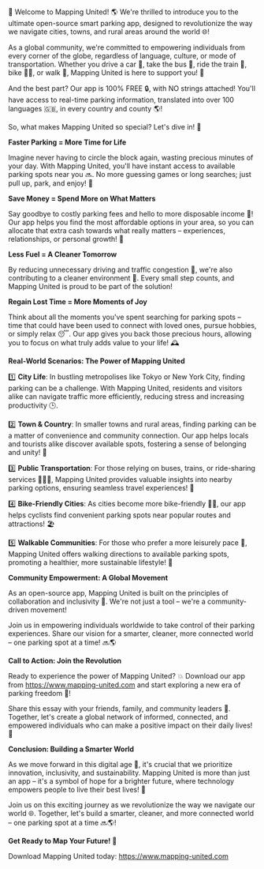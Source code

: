 🚀 Welcome to Mapping United! 🌎 We're thrilled to introduce you to the ultimate open-source smart parking app, designed to revolutionize the way we navigate cities, towns, and rural areas around the world 🌐!

As a global community, we're committed to empowering individuals from every corner of the globe, regardless of language, culture, or mode of transportation. Whether you drive a car 🚗, take the bus 🚌, ride the train 🚂, bike 🚴‍♀️, or walk 👣, Mapping United is here to support you! 💪

And the best part? Our app is 100% FREE 🔒, with NO strings attached! You'll have access to real-time parking information, translated into over 100 languages 🇬🇧, in every country and county 🌎!

So, what makes Mapping United so special? Let's dive in! 🚀

**Faster Parking = More Time for Life**

Imagine never having to circle the block again, wasting precious minutes of your day. With Mapping United, you'll have instant access to available parking spots near you 🔜. No more guessing games or long searches; just pull up, park, and enjoy! 🎉

**Save Money = Spend More on What Matters**

Say goodbye to costly parking fees and hello to more disposable income 💸! Our app helps you find the most affordable options in your area, so you can allocate that extra cash towards what really matters – experiences, relationships, or personal growth! 💖

**Less Fuel = A Cleaner Tomorrow**

By reducing unnecessary driving and traffic congestion 🔴, we're also contributing to a cleaner environment 🌳. Every small step counts, and Mapping United is proud to be part of the solution!

**Regain Lost Time = More Moments of Joy**

Think about all the moments you've spent searching for parking spots – time that could have been used to connect with loved ones, pursue hobbies, or simply relax 😴. Our app gives you back those precious hours, allowing you to focus on what truly adds value to your life! 🕰️

**Real-World Scenarios: The Power of Mapping United**

1️⃣ **City Life**: In bustling metropolises like Tokyo or New York City, finding parking can be a challenge. With Mapping United, residents and visitors alike can navigate traffic more efficiently, reducing stress and increasing productivity 🕒.

2️⃣ **Town & Country**: In smaller towns and rural areas, finding parking can be a matter of convenience and community connection. Our app helps locals and tourists alike discover available spots, fostering a sense of belonging and unity! 👫

3️⃣ **Public Transportation**: For those relying on buses, trains, or ride-sharing services 🚌🚂🚗, Mapping United provides valuable insights into nearby parking options, ensuring seamless travel experiences! 📍

4️⃣ **Bike-Friendly Cities**: As cities become more bike-friendly 🚴‍♀️, our app helps cyclists find convenient parking spots near popular routes and attractions! 🏖️

5️⃣ **Walkable Communities**: For those who prefer a more leisurely pace 👣, Mapping United offers walking directions to available parking spots, promoting a healthier, more sustainable lifestyle! 🌳

**Community Empowerment: A Global Movement**

As an open-source app, Mapping United is built on the principles of collaboration and inclusivity 🌈. We're not just a tool – we're a community-driven movement!

Join us in empowering individuals worldwide to take control of their parking experiences. Share our vision for a smarter, cleaner, more connected world – one parking spot at a time! 🔜🌎

**Call to Action: Join the Revolution**

Ready to experience the power of Mapping United? 💥 Download our app from https://www.mapping-united.com and start exploring a new era of parking freedom 🚀!

Share this essay with your friends, family, and community leaders 👫. Together, let's create a global network of informed, connected, and empowered individuals who can make a positive impact on their daily lives! 💪

**Conclusion: Building a Smarter World**

As we move forward in this digital age 📱, it's crucial that we prioritize innovation, inclusivity, and sustainability. Mapping United is more than just an app – it's a symbol of hope for a brighter future, where technology empowers people to live their best lives! 💫

Join us on this exciting journey as we revolutionize the way we navigate our world 🌐. Together, let's build a smarter, cleaner, and more connected world – one parking spot at a time 🔜🌎!

**Get Ready to Map Your Future! 📍**

Download Mapping United today: https://www.mapping-united.com